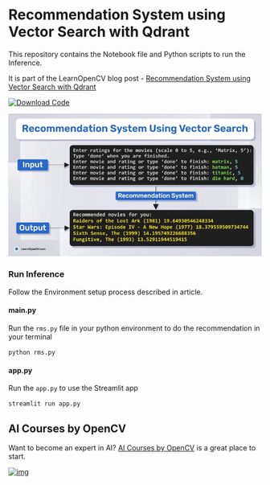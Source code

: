 # Recommendation System using Vector Search with Qdrant

This repository contains the Notebook file and Python scripts to run the Inference.   

It is part of the LearnOpenCV blog post - [Recommendation System using Vector Search with Qdrant](https://learnopencv.com/recommendation-system-using-vector-search/)

[<img src="https://learnopencv.com/wp-content/uploads/2022/07/download-button-e1657285155454.png" alt="Download Code" width="200">](https://www.dropbox.com/scl/fo/pxj0qaxv077fqfy1gqubh/AIFsI1s4soNDBBW8qNrSW0w?rlkey=hakajit9onv195z3ijdl6yo28&st=hawyb2s9&dl=1)

![](readme_images/feature.gif)

### Run Inference

Follow the Environment setup process described in article.

####  main.py
Run the ``rms.py`` file in your python environment to do the recommendation in your terminal
```
python rms.py
```

####  app.py
Run the ``app.py`` to use the Streamlit app 
```
streamlit run app.py
```

## AI Courses by OpenCV

Want to become an expert in AI? [AI Courses by OpenCV](https://opencv.org/courses/) is a great place to start.

[![img](https://learnopencv.com/wp-content/uploads/2023/01/AI-Courses-By-OpenCV-Github.png)](https://opencv.org/courses/)
